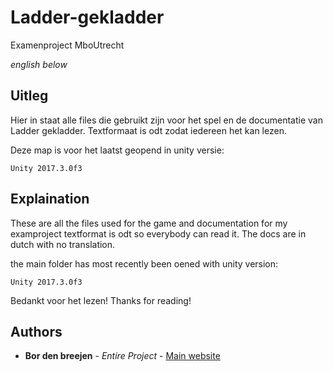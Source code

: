 # Ladder-gekladder
Examenproject MboUtrecht

*english below*

## Uitleg

Hier in staat alle files die gebruikt zijn voor het spel en de documentatie van Ladder gekladder.
Textformaat is odt zodat iedereen het kan lezen.

Deze map is voor het laatst geopend in unity versie:
```
Unity 2017.3.0f3
```

## Explaination

These are all the files used for the game and documentation for my examproject
textformat is odt so everybody can read it. The docs are in dutch with no translation.

the main folder has most recently been oened with unity version:
```
Unity 2017.3.0f3
```

Bedankt voor het lezen!
Thanks for reading!


## Authors

* **Bor den breejen** - *Entire Project* - [Main website](https://www.flamikaan.nl/bor)
